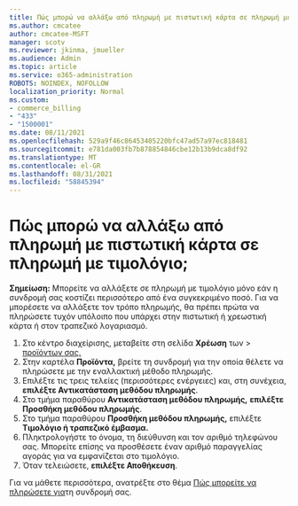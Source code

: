 ```yaml
---
title: Πώς μπορώ να αλλάξω από πληρωμή με πιστωτική κάρτα σε πληρωμή με τιμολόγιο;
ms.author: cmcatee
author: cmcatee-MSFT
manager: scotv
ms.reviewer: jkinma, jmueller
ms.audience: Admin
ms.topic: article
ms.service: o365-administration
ROBOTS: NOINDEX, NOFOLLOW
localization_priority: Normal
ms.custom:
- commerce_billing
- "433"
- "1500001"
ms.date: 08/11/2021
ms.openlocfilehash: 529a9f46c86453405220bfc47ad57a97ec818481
ms.sourcegitcommit: e781da003fb7b878854846cbe12b13b9dca8df92
ms.translationtype: MT
ms.contentlocale: el-GR
ms.lasthandoff: 08/31/2021
ms.locfileid: "58845394"
---
```

# <a name="how-do-i-change-from-credit-card-payments-to-invoice"></a>Πώς μπορώ να αλλάξω από πληρωμή με πιστωτική κάρτα σε πληρωμή με τιμολόγιο;

**Σημείωση:** Μπορείτε να αλλάξετε σε πληρωμή με τιμολόγιο μόνο εάν η συνδρομή σας κοστίζει περισσότερο από ένα συγκεκριμένο ποσό. Για να μπορέσετε να αλλάξετε τον τρόπο πληρωμής, θα πρέπει πρώτα να πληρώσετε τυχόν υπόλοιπο που υπάρχει στην πιστωτική ή χρεωστική κάρτα ή στον τραπεζικό λογαριασμό.

1. Στο κέντρο διαχείρισης, μεταβείτε στη σελίδα **Χρέωση** των  >  [προϊόντων σας.](https://go.microsoft.com/fwlink/p/?linkid=842054)
2. Στην καρτέλα **Προϊόντα,** βρείτε τη συνδρομή για την οποία θέλετε να πληρώσετε με την εναλλακτική μέθοδο πληρωμής.
3. Επιλέξτε τις τρεις τελείες (περισσότερες ενέργειες) και, στη συνέχεια, **επιλέξτε Αντικατάσταση μεθόδου πληρωμής**.
4. Στο τμήμα παραθύρου **Αντικατάσταση μεθόδου πληρωμής,** **επιλέξτε Προσθήκη μεθόδου πληρωμής**.
5. Στο τμήμα παραθύρου **Προσθήκη μεθόδου πληρωμής,** επιλέξτε **Τιμολόγιο ή τραπεζικό έμβασμα.**
6. Πληκτρολογήστε το όνομα, τη διεύθυνση και τον αριθμό τηλεφώνου σας. Μπορείτε επίσης να προσθέσετε έναν αριθμό παραγγελίας αγοράς για να εμφανίζεται στο τιμολόγιο.
7. Όταν τελειώσετε, **επιλέξτε Αποθήκευση**.

Για να μάθετε περισσότερα, ανατρέξτε στο θέμα [Πώς μπορείτε να πληρώσετε για](https://docs.microsoft.com/microsoft-365/commerce/billing-and-payments/pay-for-your-subscription)τη συνδρομή σας.